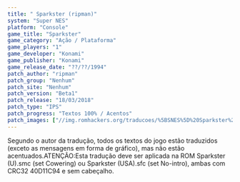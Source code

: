 ```yaml
---
title: " Sparkster (ripman)"
system: "Super NES"
platform: "Console"
game_title: "Sparkster"
game_category: "Ação / Plataforma"
game_players: "1"
game_developer: "Konami"
game_publisher: "Konami"
game_release_date: "??/??/1994"
patch_author: "ripman"
patch_group: "Nenhum"
patch_site: "Nenhum"
patch_version: "Beta1"
patch_release: "18/03/2018"
patch_type: "IPS"
patch_progress: "Textos 100% / Acentos"
patch_images: ["//img.romhackers.org/traducoes/%5BSNES%5D%20Sparkster%20-%20ripman%20-%201.png","//img.romhackers.org/traducoes/%5BSNES%5D%20Sparkster%20-%20ripman%20-%202.png","//img.romhackers.org/traducoes/%5BSNES%5D%20Sparkster%20-%20ripman%20-%203.png"]
---
```

Segundo o autor da tradução, todos os textos do jogo estão traduzidos (exceto as mensagens em forma de gráfico), mas não estão acentuados.ATENÇÃO:Esta tradução deve ser aplicada na ROM Sparkster (U).smc (set Cowering) ou Sparkster (USA).sfc (set No-intro), ambas com CRC32 40D11C94 e sem cabeçalho.